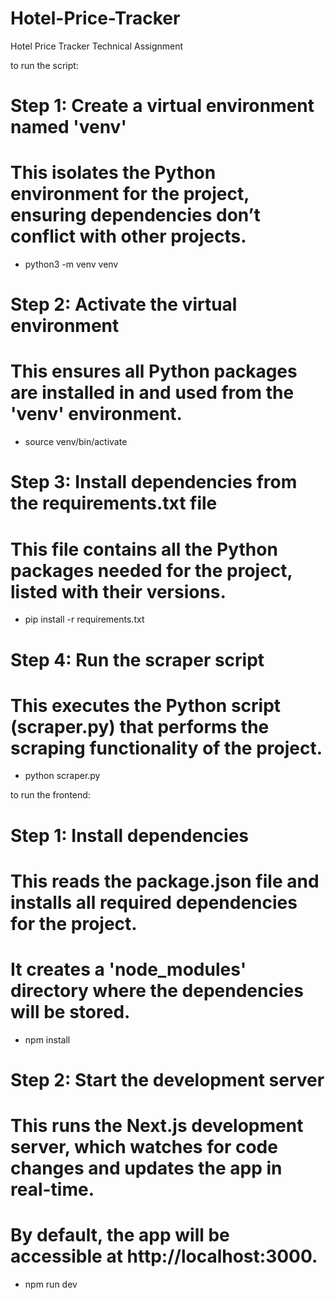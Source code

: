# Hotel-Price-Tracker
Hotel Price Tracker Technical Assignment

to run the script:

# Step 1: Create a virtual environment named 'venv'  
# This isolates the Python environment for the project, ensuring dependencies don’t conflict with other projects.  
- python3 -m venv venv  

# Step 2: Activate the virtual environment  
# This ensures all Python packages are installed in and used from the 'venv' environment.  
- source venv/bin/activate  

# Step 3: Install dependencies from the requirements.txt file  
# This file contains all the Python packages needed for the project, listed with their versions.  
- pip install -r requirements.txt  

# Step 4: Run the scraper script  
# This executes the Python script (scraper.py) that performs the scraping functionality of the project.  
- python scraper.py 

to run the frontend:

# Step 1: Install dependencies  
# This reads the package.json file and installs all required dependencies for the project.  
# It creates a 'node_modules' directory where the dependencies will be stored.  
- npm install  

# Step 2: Start the development server  
# This runs the Next.js development server, which watches for code changes and updates the app in real-time.  
# By default, the app will be accessible at http://localhost:3000.  
- npm run dev  